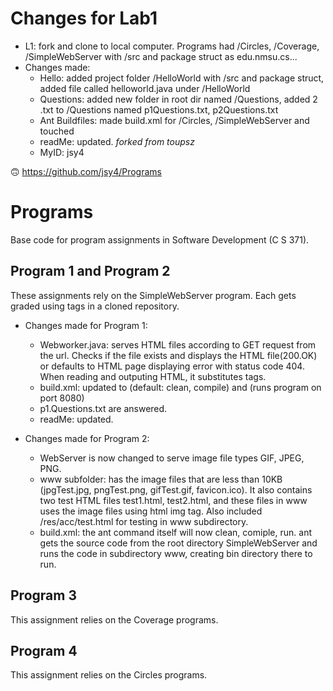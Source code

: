 # Changes for Lab1
* L1: fork and clone to local computer. Programs had /Circles, /Coverage, /SimpleWebServer with /src and package struct as edu.nmsu.cs...
* Changes made:
	* Hello: added project folder /HelloWorld with /src and package struct, added file called helloworld.java under /HelloWorld
	* Questions: added new folder in root dir named /Questions, added 2 .txt to /Questions named p1Questions.txt, p2Questions.txt 
	* Ant Buildfiles: made build.xml for /Circles, /SimpleWebServer and touched
	* readMe: updated.
	_forked from toupsz_
	* MyID: jsy4

:upside_down_face: https://github.com/jsy4/Programs


# Programs
Base code for program assignments in Software Development (C S 371). 

## Program 1 and Program 2
These assignments rely on the SimpleWebServer program. Each gets graded using tags in a cloned repository.

* Changes made for Program 1: 
	* Webworker.java: serves HTML files according to GET request from the url. Checks if the file exists and displays the HTML file(200.OK) or defaults to HTML page displaying error with status code 404. When reading and outputing HTML, it substitutes tags. 
	* build.xml: updated to <ant> (default: clean, compile) and <ant run> (runs program on port 8080) 
	* p1.Questions.txt are answered.
	* readMe: updated.

* Changes made for Program 2:
	* WebServer is now changed to serve image file types GIF, JPEG, PNG.
	* www subfolder: has the image files that are less than 10KB (jpgTest.jpg, pngTest.png, gifTest.gif, favicon.ico). It also contains two test HTML files test1.html, test2.html, and these files in www uses the image files using html img tag. Also included /res/acc/test.html for testing in www subdirectory.
	* build.xml: the ant command itself will now clean, comiple, run. ant gets the source code from the root directory SimpleWebServer and runs the code in subdirectory www, creating bin directory there to run.



## Program 3
This assignment relies on the Coverage programs. 

## Program 4
This assignment relies on the Circles programs. 
